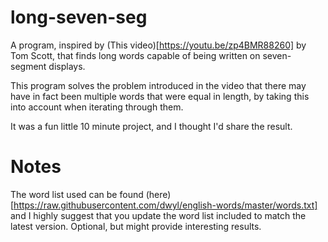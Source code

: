 # long-seven-seg

A program, inspired by (This video)[https://youtu.be/zp4BMR88260] by Tom Scott, that finds long words capable of being written on seven-segment displays.

This program solves the problem introduced in the video that there may have in fact been multiple words that were equal in length, by taking this into account when iterating through them.

It was a fun little 10 minute project, and I thought I'd share the result.

# Notes

The word list used can be found (here)[https://raw.githubusercontent.com/dwyl/english-words/master/words.txt] and I highly suggest that you update the word list included to match the latest version. Optional, but might provide interesting results.
